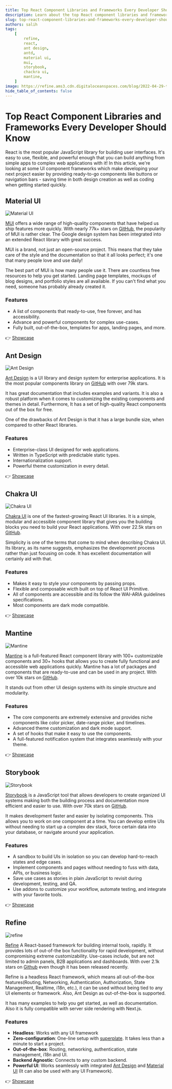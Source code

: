 ```yaml
---
title: Top React Component Libraries and Frameworks Every Developer Should Know
description: Learn about the top React component libraries and frameworks.
slug: top-react-component-libraries-and-frameworks-every-developer-should-know
authors: salih
tags:
    [
        refine,
        react,
        ant design,
        antd,
        material ui,
        mui,
        storybook,
        chackra ui,
        mantine,
    ]
image: https://refine.ams3.cdn.digitaloceanspaces.com/blog/2022-04-29-top-react-component-libraries-and-frameworks-every-developer-should-know/social.jpg
hide_table_of_contents: false
---
```









# Top React Component Libraries and Frameworks Every Developer Should Know

React is the most popular JavaScript library for building user interfaces. It's easy to use, flexible, and powerful enough that you can build anything from simple apps to complex web applications with it! In this article, we're looking at some UI component frameworks which make developing your next project easier by providing ready-to-go components like buttons or navigation bars - saving time in both design creation as well as coding when getting started quickly.

<!--truncate-->

## Material UI

<img src="https://refine.ams3.cdn.digitaloceanspaces.com/blog/2022-04-29-top-react-component-libraries-and-frameworks-every-developer-should-know/mui.png" alt="Material UI" />

[MUI](https://mui.com) offers a wide range of high-quality components that have helped us ship features more quickly. With nearly 77k+ stars on [GitHub](https://github.com/mui), the popularity of MUI is rather clear. The Google design system has been integrated into an extended React library with great success.

MUI is a brand, not just an open-source project. This means that they take care of the style and the documentation so that it all looks perfect; it's one that many people love and use daily!

The best part of MUI is how many people use it. There are countless free resources to help you get started. Landing page templates, mockups of blog designs, and portfolio styles are all available. If you can't find what you need, someone has probably already created it.

### Features

-   A list of components that ready-to-use, free forever, and has accessibility.
-   Advance and powerful components for complex use-cases.
-   Fully built, out-of-the-box, templates for apps, landing pages, and more.

👉 [Showcase](https://mui.com/material-ui/discover-more/showcase/)

## Ant Design

<img src="https://refine.ams3.cdn.digitaloceanspaces.com/blog/2022-04-29-top-react-component-libraries-and-frameworks-every-developer-should-know/antd.png" alt="Ant Design" />

[Ant Design](https://ant.design/) is a UI library and design system for enterprise applications. It is the most popular components library on [GitHub](https://github.com/ant-design/ant-design) with over 79k stars.

It has great documentation that includes examples and variants. It is also a robust platform when it comes to customizing the existing components and themes in detail. Furthermore, It has a set of high-quality React components out of the box for free.

One of the drawbacks of Ant Design is that it has a large bundle size, when compared to other React libraries.

### Features

-   Enterprise-class UI designed for web applications.
-   Written in TypeScript with predictable static types.
-   Internationalization support.
-   Powerful theme customization in every detail.

👉 [Showcase](https://vvbin.cn/next/)

## Chakra UI

<img src="https://refine.ams3.cdn.digitaloceanspaces.com/blog/2022-04-29-top-react-component-libraries-and-frameworks-every-developer-should-know/chakra.png" alt="Chakra UI" />

[Chakra UI](https://chakra-ui.com/) is one of the fastest-growing React UI libraries. It is a simple, modular and accessible component library that gives you the building blocks you need to build your React applications. With over 22.5k stars on [GitHub](https://github.com/chakra-ui/chakra-ui).

Simplicity is one of the terms that come to mind when describing Chakra UI. Its library, as its name suggests, emphasizes the development process rather than just focusing on code. It has excellent documentation will certainly aid with that.

### Features

-   Makes it easy to style your components by passing props.
-   Flexible and composable wicth built on top of React UI Primitive.
-   All of components are accessible and its follow the WAI-ARIA guidelines specifications.
-   Most components are dark mode compatible.

👉 [Showcase](https://chakra-ui.com/showcase)

## Mantine

<img src="https://refine.ams3.cdn.digitaloceanspaces.com/blog/2022-04-29-top-react-component-libraries-and-frameworks-every-developer-should-know/mantine.png" alt="Mantine" />

[Mantine](https://mantine.dev) is a full-featured React component library with 100+ customizable components and 30+ hooks that allows you to create fully functional and accessible web applications quickly. Mantine has a lot of packages and components that are ready-to-use and can be used in any project. With over 10k stars on [GitHub](https://github.com/mantinedev/mantine).

It stands out from other UI design systems with its simple structure and modularity.

### Features

-   The core components are extremely extensive and provides niche components like color picker, date-range picker, and timelines.
-   Advanced theme customization and dark mode support.
-   A set of hooks that make it easy to use the components.
-   A full-featured notification system that integrates seamlessly with your theme.

👉 [Showcase](https://chakra-ui.com/showcase)

## Storybook

<img src="https://refine.ams3.cdn.digitaloceanspaces.com/blog/2022-04-29-top-react-component-libraries-and-frameworks-every-developer-should-know/storybook.png" alt="Storybook" />

[Storybook](https://storybook.js.org/) is a JavaScript tool that allows developers to create organized UI systems making both the building process and documentation more efficient and easier to use. With over 70k stars on [GitHub](https://github.com/storybookjs/storybook/).

It makes development faster and easier by isolating components. This allows you to work on one component at a time. You can develop entire UIs without needing to start up a complex dev stack, force certain data into your database, or navigate around your application.

### Features

-   A sandbox to build UIs in isolation so you can develop hard-to-reach states and edge cases.
-   Implement components and pages without needing to fuss with data, APIs, or business logic.
-   Save use cases as stories in plain JavaScript to revisit during development, testing, and QA.
-   Use addons to customize your workflow, automate testing, and integrate with your favorite tools.

👉 [Showcase](https://storybook.js.org/showcase/)

## Refine

<img src="https://refine.ams3.cdn.digitaloceanspaces.com/blog/2022-04-29-top-react-component-libraries-and-frameworks-every-developer-should-know/refine.png" alt="refine" />

[Refine](https://refine.dev/) A React-based framework for building internal tools, rapidly. It provides lots of out-of-the box functionality for rapid development, without compromising extreme customizability. Use-cases include, but are not limited to admin panels, B2B applications and dashboards. With over 2.1k stars on [Github](https://github.com/refinedev/refine) even though it has been released recently.

Refine is a headless React framework, which means all out-of-the-box features(Routing, Networking, Authentication, Authorization, State Management, Realtime, i18n, etc.), it can be used without being tied to any UI elements or framework. Also, Ant Design as out-of-the-box is supported.

It has many examples to help you get started, as well as documentation. Also it is fully compatible with server side rendering with Next.js.

### Features

-   **Headless**: Works with any UI framework
-   **Zero-configuration**: One-line setup with [superplate](https://github.com/pankod/superplate). It takes less than a minute to start a project.
-   **Out-of-the-box**: Routing, networking, authentication, state management, i18n and UI.
-   **Backend Agnostic**: Connects to any custom backend.
-   **Powerful UI**: Works seamlessly with integrated [Ant Design](https://ant.design/) and [Material UI](https://mui.com/) (It can also be used with any UI Framework).

👉 [Showcase](https://refine.dev/demo/)
